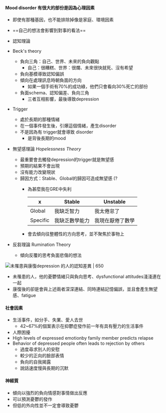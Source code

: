 #### Mood disorder 有很大的部份是因為心理因素
- 即使有那種基因，也不能排除掉像是家庭、環境因素
- ==自己的想法會影響到對事的看法==
- 認知理論
- Beck's theory
	- 負向三角：自己、世界、未來的負向觀點
		- 自己：很糟糕、世界：很爛、未來很快就死、沒有希望
	- 負向基模導致認知偏誤
	- 傾向在處理訊息時朝負面的方向
		- 如果一個手術有70%的成功綠，他們只會看向30%死亡的部份
	- 負面schema、認知偏差、負向三角
		- 三者互相影響，最後導致depression

- Trigger
	- 處於長期的那種情緒
	- 在一個事件發生後，引爆這個情緒，產生disorder
	- 不是因為有 trigger就會導致 disorder
		- 是背後長期的mood
- 無望感理論 _Hopelessness Theory_
	- 最重要會去觸發depression的trigger就是無望感
	- 預期的結果不會出現
	- 沒有能力改變現狀
	- 歸因方式：Stable、Global的歸因可造成無望感  (?
		- 為甚麼我在GRE中失利
		
			x | Stable|Unstable
			-- | -- | --
			Global|我缺乏智力|我太倦怠了
			Specific|我缺乏數學能力| 我現在厭倦了數學
		- 會去傾向往整體性的方向思考，並不聚焦於事物上
- 反芻理論 Rumination Theory
	- 傾向反覆的思考負面悲傷的想法

![未罹患與康復depression 的人的認知差異 | 650](https://i.imgur.com/Pu8O3XR.png)
- 未罹患的人，他的憂鬱情緒只與負向思考、dysfunctional attitudes淺淺連在一起
- 康復後的卻是會與上述兩者深深連結、同時連結記憶偏誤，並且會產生無望感、fatigue

#### 社會因素
- 生活事件，如分手、失業、愛人去世
	- 42~67%的個案表示在抑鬱症發作前一年有具有壓力的生活事件
- 人際困擾
- High levels of expressed emotionby family member predicts relapse
- Behavior of depressed people often leads to rejection by others
	- 過度尋求別人的安慰
	- 較少的正向的臉部表情
	- 負向的自我揭露
	- 說話速度慢與長期的沉默

#### 神經質
- 傾向以強烈的負向情感對事情做出反應
- 可以預測憂鬱的發作
- 但低的外向性並不一定會導致憂鬱
